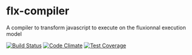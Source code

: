 # flx-compiler

A compiler to transform javascript to execute on the fluxionnal execution model

[![Build Status](https://travis-ci.org/etnbrd/flx-compiler.svg?branch=master)](https://travis-ci.org/etnbrd/flx-compiler)
[![Code Climate](https://codeclimate.com/github/etnbrd/flx-compiler.png)](https://codeclimate.com/github/etnbrd/flx-compiler)
[![Test Coverage](https://codeclimate.com/github/etnbrd/flx-compiler/coverage.png)](https://codeclimate.com/github/etnbrd/flx-compiler)